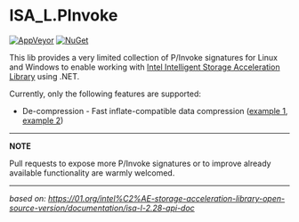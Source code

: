 # ISA_L.PInvoke

[![AppVeyor](https://ci.appveyor.com/api/projects/status/id3mrt9m4j2usal2/branch/main?svg=true)](https://ci.appveyor.com/project/Apollo3zehn/isa-l-pinvoke)
[![NuGet](https://img.shields.io/nuget/vpre/Intrinsics.ISA_L.PInvoke.svg?label=Nuget)](https://www.nuget.org/packages/Intrinsics.ISA_L.PInvoke)

This lib provides a very limited collection of P/Invoke signatures for Linux and Windows to enable working with [Intel Intelligent Storage Acceleration Library](https://github.com/intel/isa-l) using .NET.

Currently, only the following features are supported:
- De-compression - Fast inflate-compatible data compression ([example 1](https://github.com/Apollo3zehn/ISA-L.PInvoke/blob/main/tests/ISA-L.PInvoke.Tests/PInvokeTests.cs#L16), [example 2](https://github.com/intel/isa-l/blob/f980b366556d785ea7701a529c6d1c3b33d05502/programs/igzip_cli.c#L921-L944))

---
**NOTE**

Pull requests to expose more P/Invoke signatures or to improve already available functionality are warmly welcomed.

---

*based on: https://01.org/intel%C2%AE-storage-acceleration-library-open-source-version/documentation/isa-l-2.28-api-doc*